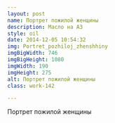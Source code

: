 ```yaml
---
layout: post
name: Портрет пожилой женщины
description: Масло на А3
style: oil
date: 2014-12-05 10:54:32
img: Portret_pozhiloj_zhenshhiny
imgBigWidth: 746
imgBigHeight: 1080
imgWidth: 190
imgHeight: 275
alt: Портрет пожилой женщины
class: work-142

---
```


Портрет пожилой женщины